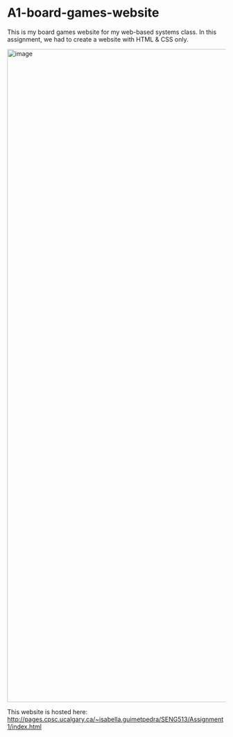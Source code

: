 # A1-board-games-website

This is my board games website for my web-based systems class. In this assignment, we had to create a website with HTML & CSS only.

<img width="1507" alt="image" src="https://user-images.githubusercontent.com/38235844/233102912-4ad67059-9d5c-4c8d-8ee8-4569fcd41090.png">


This website is hosted here: http://pages.cpsc.ucalgary.ca/~isabella.guimetpedra/SENG513/Assignment1/index.html
